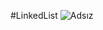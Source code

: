#LinkedList
![Adsız](https://github.com/hayro45/data-structures-java/assets/46266620/db6e228a-6ecb-475d-a610-4c0231ab37b7)
